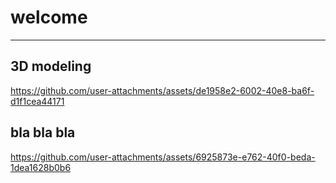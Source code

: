 # welcome 
--------------------------------------------------------------------------------




## 3D modeling 


https://github.com/user-attachments/assets/de1958e2-6002-40e8-ba6f-d1f1cea44171

## bla bla bla 


https://github.com/user-attachments/assets/6925873e-e762-40f0-beda-1dea1628b0b6

